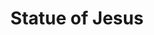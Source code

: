 ---
  title: Statue of Jesus
  description: At the heart of the College.
  latitude: -26.173185
  longitude: 28.075152
  cards:
    - poi-013-card-001.md
    - poi-013-card-002.md
    - poi-013-card-003.md
    - poi-013-card-004.md
    - poi-013-card-005.md
    - poi-013-card-006.md
  themes:
    - Brothers today at Sacred Heart
    - Ethos
    - Grounds and Buildings
    - Learning
    - Socio-Political Context
    - Stories
---